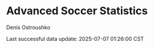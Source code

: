 # Advanced Soccer Statistics
Denis Ostroushko

<!-- gfm -->

Last successful data update: 2025-07-07 01:26:00 CST
